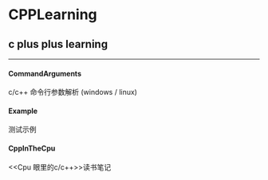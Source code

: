 # CPPLearning
## c plus plus learning <br>
****
#### CommandArguments
c/c++ 命令行参数解析 (windows / linux)

#### Example
测试示例

#### CppInTheCpu
<<Cpu 眼里的c/c++>>读书笔记
